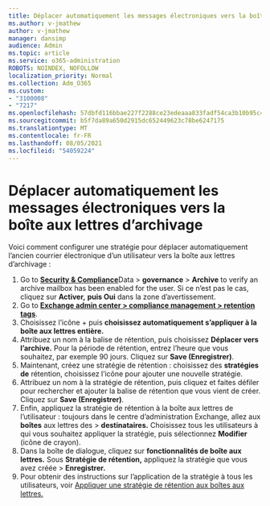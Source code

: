 ```yaml
---
title: Déplacer automatiquement les messages électroniques vers la boîte aux lettres d’archivage
ms.author: v-jmathew
author: v-jmathew
manager: dansimp
audience: Admin
ms.topic: article
ms.service: o365-administration
ROBOTS: NOINDEX, NOFOLLOW
localization_priority: Normal
ms.collection: Adm_O365
ms.custom:
- "3100008"
- "7217"
ms.openlocfilehash: 57dbfd116bbae227f2288ce23edeaaa833fadf54ca3b10b95c49512758542e32
ms.sourcegitcommit: b5f7da89a650d2915dc652449623c78be6247175
ms.translationtype: MT
ms.contentlocale: fr-FR
ms.lasthandoff: 08/05/2021
ms.locfileid: "54059224"
---
```

# <a name="automatically-move-email-messages-to-the-archive-mailbox"></a>Déplacer automatiquement les messages électroniques vers la boîte aux lettres d’archivage

Voici comment configurer une stratégie pour déplacer automatiquement l’ancien courrier électronique d’un utilisateur vers la boîte aux lettres d’archivage :

1. Go to [**Security & Compliance**](https://go.microsoft.com/fwlink/p/?linkid=2077143)Data  >  **governance**  >  **Archive** to verify an archive mailbox has been enabled for the user. Si ce n’est pas le cas, cliquez sur **Activer,** **puis Oui** dans la zone d’avertissement.
2. Go to [**Exchange admin center > compliance management > retention tags**](https://go.microsoft.com/fwlink/?linkid=2059104).
3. Choisissez l’icône + puis **choisissez automatiquement s’appliquer à la boîte aux lettres entière.**
4. Attribuez un nom à la balise de rétention, puis choisissez **Déplacer vers l’archive.** Pour la période de rétention, entrez l’heure que vous souhaitez, par exemple 90 jours. Cliquez sur **Save (Enregistrer)**.
5. Maintenant, créez une stratégie de rétention : choisissez des **stratégies de** rétention, choisissez l’icône pour ajouter une nouvelle stratégie.
6. Attribuez un nom à la stratégie de rétention, puis cliquez et faites défiler pour rechercher et ajouter la balise de rétention que vous vient de créer. Cliquez sur **Save (Enregistrer)**.
7. Enfin, appliquez la stratégie de rétention à la boîte aux lettres de l’utilisateur : toujours dans le centre d’administration Exchange, allez aux **boîtes** aux lettres des  >  **destinataires.** Choisissez tous les utilisateurs à qui vous souhaitez appliquer la stratégie, puis sélectionnez **Modifier** (icône de crayon).
8. Dans la boîte de dialogue, cliquez sur **fonctionnalités de boîte aux lettres.** Sous **Stratégie de rétention,** appliquez la stratégie que vous avez créée > **Enregistrer.**
9. Pour obtenir des instructions sur l’application de la stratégie à tous les utilisateurs, voir [Appliquer une stratégie de rétention aux boîtes aux lettres.](https://docs.microsoft.com/exchange/security-and-compliance/messaging-records-management/apply-retention-policy)
